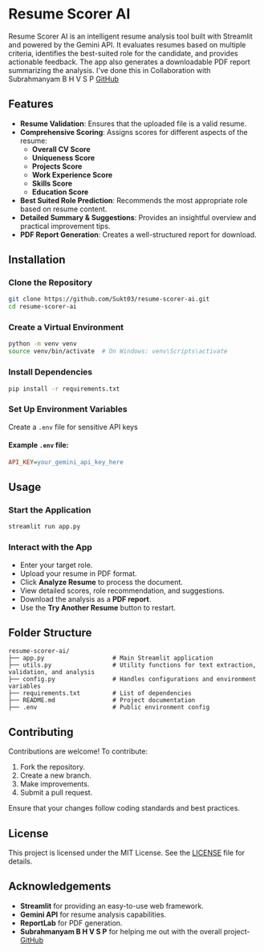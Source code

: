 # Resume Scorer AI

Resume Scorer AI is an intelligent resume analysis tool built with Streamlit and powered by the Gemini API. It evaluates resumes based on multiple criteria, identifies the best-suited role for the candidate, and provides actionable feedback. The app also generates a downloadable PDF report summarizing the analysis. I've done this in Collaboration with Subrahmanyam B H V S P [GitHub](https://github.com/dr-pandit-69)

## Features

- **Resume Validation**: Ensures that the uploaded file is a valid resume.
- **Comprehensive Scoring**: Assigns scores for different aspects of the resume:
  - **Overall CV Score**
  - **Uniqueness Score**
  - **Projects Score**
  - **Work Experience Score**
  - **Skills Score**
  - **Education Score**
- **Best Suited Role Prediction**: Recommends the most appropriate role based on resume content.
- **Detailed Summary & Suggestions**: Provides an insightful overview and practical improvement tips.
- **PDF Report Generation**: Creates a well-structured report for download.

## Installation

### Clone the Repository
```sh
git clone https://github.com/Sukt03/resume-scorer-ai.git
cd resume-scorer-ai
```

### Create a Virtual Environment
```sh
python -m venv venv
source venv/bin/activate  # On Windows: venv\Scripts\activate
```

### Install Dependencies
```sh
pip install -r requirements.txt
```

### Set Up Environment Variables

Create a `.env` file for sensitive API keys

#### Example `.env` file:
```ini
API_KEY=your_gemini_api_key_here
```



## Usage

### Start the Application
```sh
streamlit run app.py
```

### Interact with the App
- Enter your target role.
- Upload your resume in PDF format.
- Click **Analyze Resume** to process the document.
- View detailed scores, role recommendation, and suggestions.
- Download the analysis as a **PDF report**.
- Use the **Try Another Resume** button to restart.

## Folder Structure
```
resume-scorer-ai/
├── app.py                   # Main Streamlit application
├── utils.py                 # Utility functions for text extraction, validation, and analysis
├── config.py                # Handles configurations and environment variables
├── requirements.txt         # List of dependencies
├── README.md                # Project documentation
├── .env                     # Public environment config
```

## Contributing

Contributions are welcome! To contribute:
1. Fork the repository.
2. Create a new branch.
3. Make improvements.
4. Submit a pull request.

Ensure that your changes follow coding standards and best practices.

## License

This project is licensed under the MIT License. See the [LICENSE](LICENSE) file for details.

## Acknowledgements

- **Streamlit** for providing an easy-to-use web framework.
- **Gemini API** for resume analysis capabilities.
- **ReportLab** for PDF generation.
- **Subrahmanyam B H V S P** for helping me out with the overall project- [GitHub](https://github.com/dr-pandit-69)

